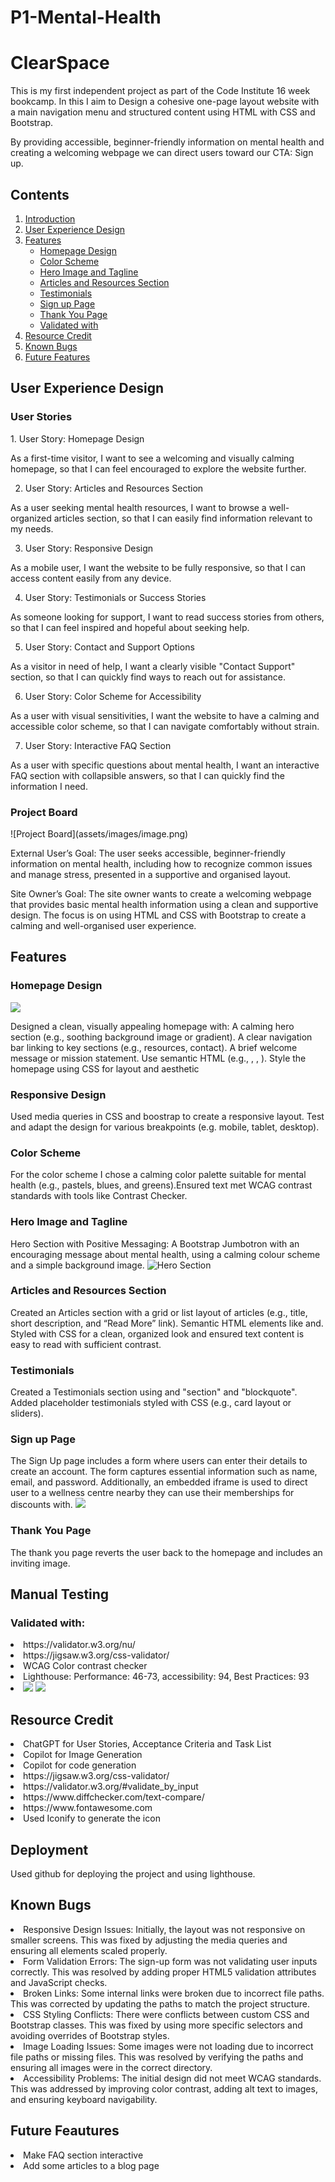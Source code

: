 # P1-Mental-Health

<h1>ClearSpace</h1>

This is my first independent project as part of the Code Institute 16 week bookcamp. In this I aim to Design a cohesive one-page layout website with a main navigation menu and structured content using HTML with CSS and Bootstrap.

By providing accessible, beginner-friendly information on mental health and creating a welcoming webpage we can direct users toward our CTA: Sign up.



## Contents

1. [Introduction](#p1-mental-health)
2. [User Experience Design](#UX)
3. [Features](#features)
    - [Homepage Design](#homepage-design)
    - [Color Scheme](#color-scheme)
    - [Hero Image and Tagline](#hero-image-and-tagline)
    - [Articles and Resources Section](#articles-and-resources-section)
    - [Testimonials](#testimonials)
    - [Sign up Page](#sign-up-page)
    - [Thank You Page](#thank-you-page)
    - [Validated with](#validated-with)
3. [Resource Credit](#resource-credit)
4. [Known Bugs](#known-bugs)
5. [Future Features](#future-features)

<h2> User Experience Design </h2>

<h3> User Stories </h3>
1. User Story: Homepage Design

As a first-time visitor, 
I want to see a welcoming and visually calming homepage, 
so that I can feel encouraged to explore the website further.

2. User Story: Articles and Resources Section

As a user seeking mental health resources, 
I want to browse a well-organized articles section, 
so that I can easily find information relevant to my needs.

3. User Story: Responsive Design

As a mobile user, 
I want the website to be fully responsive, 
so that I can access content easily from any device.

4. User Story: Testimonials or Success Stories

As someone looking for support, 
I want to read success stories from others, 
so that I can feel inspired and hopeful about seeking help.

5. User Story: Contact and Support Options

As a visitor in need of help, 
I want a clearly visible "Contact Support" section, 
so that I can quickly find ways to reach out for assistance.

6. User Story: Color Scheme for Accessibility

As a user with visual sensitivities, 
I want the website to have a calming and accessible color scheme, 
so that I can navigate comfortably without strain.

7. User Story: Interactive FAQ Section

As a user with specific questions about mental health, 
I want an interactive FAQ section with collapsible answers, 
so that I can quickly find the information I need.


<h3> Project Board </h3>
![Project Board](assets/images/image.png)

External User’s Goal: The user seeks accessible, beginner-friendly information on mental health, including how to recognize common issues and manage stress, presented in a supportive and organised layout.

Site Owner’s Goal: The site owner wants to create a welcoming webpage that provides basic mental health information using a clean and supportive design. The focus is on using HTML and CSS with Bootstrap to create a calming and well-organised user experience.

<h2> Features </h2>

<h3> Homepage Design </h3>
<img src="assets/images/Screenshot%20from%202024-11-12%2016-40-23.png">

 Designed a clean, visually appealing homepage with:
A calming hero section (e.g., soothing background image or gradient).
A clear navigation bar linking to key sections (e.g., resources, contact).
A brief welcome message or mission statement.
Use semantic HTML (e.g., , , ).
Style the homepage using CSS for layout and aesthetic

 
<h3> Responsive Design </h3>

 Used media queries in CSS and boostrap to create a responsive layout.
Test and adapt the design for various breakpoints (e.g. mobile, tablet, desktop).

<h3> Color Scheme </h3>

 For the color scheme I chose a calming color palette suitable for mental health (e.g., pastels, blues, and greens).Ensured text met WCAG contrast standards with tools like Contrast Checker.



<h3> Hero Image and Tagline </h3>

Hero Section with Positive Messaging: A Bootstrap Jumbotron with an encouraging message about mental health, using a calming colour scheme and a simple background image.
![Hero Section](assets/images/Screenshot%20from%202024-11-13%2010-24-08.png)

<h3> Articles and Resources Section</h3>

Created an Articles section with a grid or list layout of articles (e.g., title, short description, and “Read More” link). Semantic HTML elements like
and. Styled with CSS for a clean, organized look and ensured text content is easy to read with sufficient contrast.

<h3> Testimonials </h3>
Created a Testimonials section using
and "section" and "blockquote". Added placeholder testimonials styled with CSS (e.g., card layout or sliders). 

<h3> Sign up Page </h3>
The Sign Up page includes a form where users can enter their details to create an account. The form captures essential information such as name, email, and password. Additionally, an embedded iframe is used to direct user to a wellness centre nearby they can use their memberships for discounts with.
<img src="assets/images/Screenshot%20from%202024-11-12%2014-08-14.png">

<h3> Thank You Page </h3>
The thank you page reverts the user back to the homepage and includes an inviting image.

<h2> Manual Testing </h2>
<h3> Validated with: </h3>
<li> https://validator.w3.org/nu/ </li>
<li> https://jigsaw.w3.org/css-validator/ </li>
<li> WCAG Color contrast checker </li>
<li> Lighthouse: Performance: 46-73, accessibility: 94, Best Practices: 93 <li>
<img src="assets/images/Screenshot%20from%202024-11-13%2009-12-30.png">
<img src="assets/images/Screenshot from 2024-11-13 11-00-01.png">

<h2> Resource Credit </h2>
<li> ChatGPT for User Stories, Acceptance Criteria and Task List</li>
<li> Copilot for Image Generation</li> 
<li> Copilot for code generation</li>
<li> https://jigsaw.w3.org/css-validator/ </li>
<li> https://validator.w3.org/#validate_by_input </li>
<li> https://www.diffchecker.com/text-compare/ </li>
<li> https://www.fontawesome.com </li>
<li> Used Iconify to generate the icon </li>

<h2> Deployment </h2>
Used github for deploying the project and using lighthouse.

<h2> Known Bugs </h2>
<li> Responsive Design Issues: Initially, the layout was not responsive on smaller screens. This was fixed by adjusting the media queries and ensuring all elements scaled properly.</li>
<li> Form Validation Errors: The sign-up form was not validating user inputs correctly. This was resolved by adding proper HTML5 validation attributes and JavaScript checks.</li>
<li> Broken Links: Some internal links were broken due to incorrect file paths. This was corrected by updating the paths to match the project structure.</li>
<li> CSS Styling Conflicts: There were conflicts between custom CSS and Bootstrap classes. This was fixed by using more specific selectors and avoiding overrides of Bootstrap styles.</li>
<li> Image Loading Issues: Some images were not loading due to incorrect file paths or missing files. This was resolved by verifying the paths and ensuring all images were in the correct directory.</li>
<li> Accessibility Problems: The initial design did not meet WCAG standards. This was addressed by improving color contrast, adding alt text to images, and ensuring keyboard navigability.</li>

<h2> Future Feautures </h2>
<li> Make FAQ section interactive</li>
<li> Add some articles to a blog page </li>
